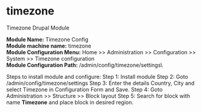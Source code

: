 # timezone
Timezone Drupal Module

**Module Name:** Timezone Config\
**Module machine name:** timezone\
**Module Configuration Menu:** Home >> Administration >> Configuration >> System >> Timezone configuration\
**Module Configuration Path:** /admin/config/timezone/settings\

Steps to install module and configure:
Step 1: Install module
Step 2: Goto /admin/config/timezone/settings
Step 3: Enter the details Country, City and select Timezone in Configuration Form and Save.
Step 4: Goto Administration >> Structure >> Block layout
Step 5: Search for block with name **Timezone** and place block in desired region.
